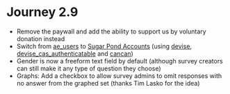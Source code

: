 # Journey 2.9

* Remove the paywall and add the ability to support us by voluntary donation instead
* Switch from [ae_users](https://github.com/nbudin/ae_users) to [Sugar Pond Accounts](https://accounts.sugarpond.net) (using [devise](https://github.com/plataformatec/devise), [devise_cas_authenticatable](https://github.com/nbudin/devise_cas_authenticatable) and [cancan](https://github.com/ryanb/cancan))
* Gender is now a freeform text field by default (although survey creators can still make it any type of question they choose)
* Graphs: Add a checkbox to allow survey admins to omit responses with no answer from the graphed set (thanks Tim Lasko for the idea)